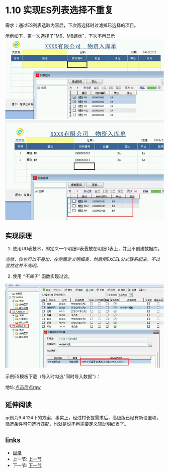 # 1.10 实现ES列表选择不重复
需求：通过ES列表选取内容后，下次再选择时过滤掉已选择的项目。

示例如下，第一次选择了“M6、M8螺丝”，下次不再显示
![](images/1.10.1.jpg)  
![](images/1.10.2.jpg)
 
## 实现原理   
1. 使用UD表技术，即定义一个明细U表叠放在明细D表上，并且不创建数据库。

*当然，你也可以不叠加，在侧面定义明细表，然后用EXCEL公式联系起来，不过显然这并不高明。*

2. 使用 *“不属于”* 函数实现过滤。 
 
![](images/1.10.3.jpg) 

示例ES模板下载（导入时勾选"同时导入数据"）：

地址:[点击后点raw](files/1.10.rar)

## 延伸阅读
示例为9.4.124下的方案，事实上，经过村长提需求后，高级版已经有新设置项，筛选条件可勾选行匹配，也就是说不再需要定义辅助明细表了。

## links
  * [目录](<preface.md>)
  * 上一节: [上一节](<01.9.md>)
  * 下一节: [下一节](<02.0.md>)
